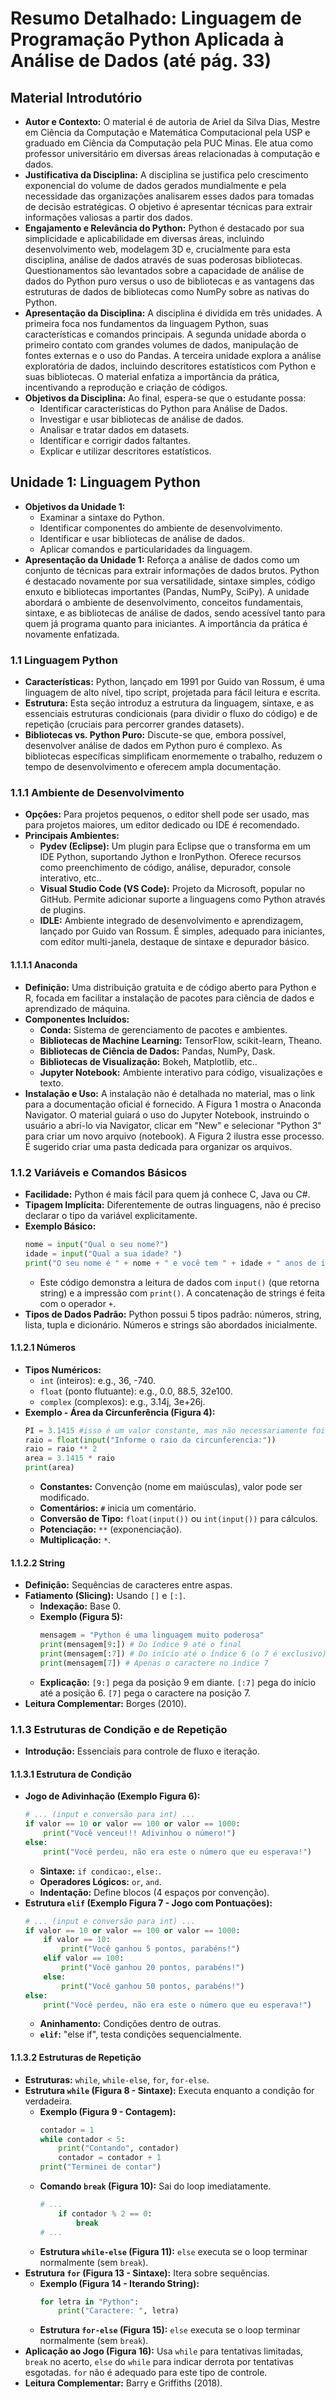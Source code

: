 # Resumo Detalhado: Linguagem de Programação Python Aplicada à Análise de Dados (até pág. 33)

## Material Introdutório

* **Autor e Contexto:** O material é de autoria de Ariel da Silva Dias, Mestre em Ciência da Computação e Matemática Computacional pela USP e graduado em Ciência da Computação pela PUC Minas. Ele atua como professor universitário em diversas áreas relacionadas à computação e dados.
* **Justificativa da Disciplina:** A disciplina se justifica pelo crescimento exponencial do volume de dados gerados mundialmente e pela necessidade das organizações analisarem esses dados para tomadas de decisão estratégicas. O objetivo é apresentar técnicas para extrair informações valiosas a partir dos dados.
* **Engajamento e Relevância do Python:** Python é destacado por sua simplicidade e aplicabilidade em diversas áreas, incluindo desenvolvimento web, modelagem 3D e, crucialmente para esta disciplina, análise de dados através de suas poderosas bibliotecas. Questionamentos são levantados sobre a capacidade de análise de dados do Python puro versus o uso de bibliotecas e as vantagens das estruturas de dados de bibliotecas como NumPy sobre as nativas do Python.
* **Apresentação da Disciplina:** A disciplina é dividida em três unidades. A primeira foca nos fundamentos da linguagem Python, suas características e comandos principais. A segunda unidade aborda o primeiro contato com grandes volumes de dados, manipulação de fontes externas e o uso do Pandas. A terceira unidade explora a análise exploratória de dados, incluindo descritores estatísticos com Python e suas bibliotecas. O material enfatiza a importância da prática, incentivando a reprodução e criação de códigos.
* **Objetivos da Disciplina:** Ao final, espera-se que o estudante possa:
    * Identificar características do Python para Análise de Dados.
    * Investigar e usar bibliotecas de análise de dados.
    * Analisar e tratar dados em datasets.
    * Identificar e corrigir dados faltantes.
    * Explicar e utilizar descritores estatísticos.

## Unidade 1: Linguagem Python

* **Objetivos da Unidade 1:**
    * Examinar a sintaxe do Python.
    * Identificar componentes do ambiente de desenvolvimento.
    * Identificar e usar bibliotecas de análise de dados.
    * Aplicar comandos e particularidades da linguagem.
* **Apresentação da Unidade 1:** Reforça a análise de dados como um conjunto de técnicas para extrair informações de dados brutos. Python é destacado novamente por sua versatilidade, sintaxe simples, código enxuto e bibliotecas importantes (Pandas, NumPy, SciPy). A unidade abordará o ambiente de desenvolvimento, conceitos fundamentais, sintaxe, e as bibliotecas de análise de dados, sendo acessível tanto para quem já programa quanto para iniciantes. A importância da prática é novamente enfatizada.

### 1.1 Linguagem Python

* **Características:** Python, lançado em 1991 por Guido van Rossum, é uma linguagem de alto nível, tipo script, projetada para fácil leitura e escrita.
* **Estrutura:** Esta seção introduz a estrutura da linguagem, sintaxe, e as essenciais estruturas condicionais (para dividir o fluxo do código) e de repetição (cruciais para percorrer grandes datasets).
* **Bibliotecas vs. Python Puro:** Discute-se que, embora possível, desenvolver análise de dados em Python puro é complexo. As bibliotecas específicas simplificam enormemente o trabalho, reduzem o tempo de desenvolvimento e oferecem ampla documentação.

### 1.1.1 Ambiente de Desenvolvimento

* **Opções:** Para projetos pequenos, o editor shell pode ser usado, mas para projetos maiores, um editor dedicado ou IDE é recomendado.
* **Principais Ambientes:**
    * **Pydev (Eclipse):** Um plugin para Eclipse que o transforma em um IDE Python, suportando Jython e IronPython. Oferece recursos como preenchimento de código, análise, depurador, console interativo, etc..
    * **Visual Studio Code (VS Code):** Projeto da Microsoft, popular no GitHub. Permite adicionar suporte a linguagens como Python através de plugins.
    * **IDLE:** Ambiente integrado de desenvolvimento e aprendizagem, lançado por Guido van Rossum. É simples, adequado para iniciantes, com editor multi-janela, destaque de sintaxe e depurador básico.

#### 1.1.1.1 Anaconda

* **Definição:** Uma distribuição gratuita e de código aberto para Python e R, focada em facilitar a instalação de pacotes para ciência de dados e aprendizado de máquina.
* **Componentes Incluídos:**
    * **Conda:** Sistema de gerenciamento de pacotes e ambientes.
    * **Bibliotecas de Machine Learning:** TensorFlow, scikit-learn, Theano.
    * **Bibliotecas de Ciência de Dados:** Pandas, NumPy, Dask.
    * **Bibliotecas de Visualização:** Bokeh, Matplotlib, etc..
    * **Jupyter Notebook:** Ambiente interativo para código, visualizações e texto.
* **Instalação e Uso:** A instalação não é detalhada no material, mas o link para a documentação oficial é fornecido. A Figura 1 mostra o Anaconda Navigator. O material guiará o uso do Jupyter Notebook, instruindo o usuário a abri-lo via Navigator, clicar em "New" e selecionar "Python 3" para criar um novo arquivo (notebook). A Figura 2 ilustra esse processo. É sugerido criar uma pasta dedicada para organizar os arquivos.

### 1.1.2 Variáveis e Comandos Básicos

* **Facilidade:** Python é mais fácil para quem já conhece C, Java ou C#.
* **Tipagem Implícita:** Diferentemente de outras linguagens, não é preciso declarar o tipo da variável explicitamente.
* **Exemplo Básico:**
    ```python
    nome = input("Qual o seu nome?")
    idade = input("Qual a sua idade? ")
    print("O seu nome é " + nome + " e você tem " + idade + " anos de idade.")
    ```
    * Este código demonstra a leitura de dados com `input()` (que retorna string) e a impressão com `print()`. A concatenação de strings é feita com o operador `+`.
* **Tipos de Dados Padrão:** Python possui 5 tipos padrão: números, string, lista, tupla e dicionário. Números e strings são abordados inicialmente.

#### 1.1.2.1 Números

* **Tipos Numéricos:**
    * `int` (inteiros): e.g., 36, -740.
    * `float` (ponto flutuante): e.g., 0.0, 88.5, 32e100.
    * `complex` (complexos): e.g., 3.14j, 3e+26j.
* **Exemplo - Área da Circunferência (Figura 4):**
    ```python
    PI = 3.1415 #isso é um valor constante, mas não necessariamente foi declarado como constante!
    raio = float(input("Informe o raio da circunferencia:"))
    raio = raio ** 2
    area = 3.1415 * raio
    print(area)
    ```
    * **Constantes:** Convenção (nome em maiúsculas), valor pode ser modificado.
    * **Comentários:** `#` inicia um comentário.
    * **Conversão de Tipo:** `float(input())` ou `int(input())` para cálculos.
    * **Potenciação:** `**` (exponenciação).
    * **Multiplicação:** `*`.

#### 1.1.2.2 String

* **Definição:** Sequências de caracteres entre aspas.
* **Fatiamento (Slicing):** Usando `[]` e `[:]`.
    * **Indexação:** Base 0.
    * **Exemplo (Figura 5):**
        ```python
        mensagem = "Python é uma linguagem muito poderosa"
        print(mensagem[9:]) # Do índice 9 até o final
        print(mensagem[:7]) # Do início até o índice 6 (o 7 é exclusivo)
        print(mensagem[7]) # Apenas o caractere no índice 7
        ```
    * **Explicação:** `[9:]` pega da posição 9 em diante. `[:7]` pega do início até a posição 6. `[7]` pega o caractere na posição 7.
* **Leitura Complementar:** Borges (2010).

### 1.1.3 Estruturas de Condição e de Repetição

* **Introdução:** Essenciais para controle de fluxo e iteração.

#### 1.1.3.1 Estrutura de Condição

* **Jogo de Adivinhação (Exemplo Figura 6):**
    ```python
    # ... (input e conversão para int) ...
    if valor == 10 or valor == 100 or valor == 1000:
        print("Você venceu!!! Adivinhou o número!")
    else:
        print("Você perdeu, não era este o número que eu esperava!")
    ```
    * **Sintaxe:** `if condicao:`, `else:`.
    * **Operadores Lógicos:** `or`, `and`.
    * **Indentação:** Define blocos (4 espaços por convenção).
* **Estrutura `elif` (Exemplo Figura 7 - Jogo com Pontuações):**
    ```python
    # ... (input e conversão para int) ...
    if valor == 10 or valor == 100 or valor == 1000:
        if valor == 10:
            print("Você ganhou 5 pontos, parabéns!")
        elif valor == 100:
            print("Você ganhou 20 pontos, parabéns!")
        else:
            print("Você ganhou 50 pontos, parabéns!")
    else:
        print("Você perdeu, não era este o número que eu esperava!")
    ```
    * **Aninhamento:** Condições dentro de outras.
    * **`elif`:** "else if", testa condições sequencialmente.

#### 1.1.3.2 Estruturas de Repetição

* **Estruturas:** `while`, `while-else`, `for`, `for-else`.
* **Estrutura `while` (Figura 8 - Sintaxe):** Executa enquanto a condição for verdadeira.
    * **Exemplo (Figura 9 - Contagem):**
        ```python
        contador = 1
        while contador < 5:
            print("Contando", contador)
            contador = contador + 1
        print("Terminei de contar")
        ```
    * **Comando `break` (Figura 10):** Sai do loop imediatamente.
        ```python
        # ...
            if contador % 2 == 0:
                break
        # ...
        ```
    * **Estrutura `while-else` (Figura 11):** `else` executa se o loop terminar normalmente (sem `break`).
* **Estrutura `for` (Figura 13 - Sintaxe):** Itera sobre sequências.
    * **Exemplo (Figura 14 - Iterando String):**
        ```python
        for letra in "Python":
            print("Caractere: ", letra)
        ```
    * **Estrutura `for-else` (Figura 15):** `else` executa se o loop terminar normalmente (sem `break`).
* **Aplicação ao Jogo (Figura 16):** Usa `while` para tentativas limitadas, `break` no acerto, `else` do `while` para indicar derrota por tentativas esgotadas. `for` não é adequado para este tipo de controle.
* **Leitura Complementar:** Barry e Griffiths (2018).